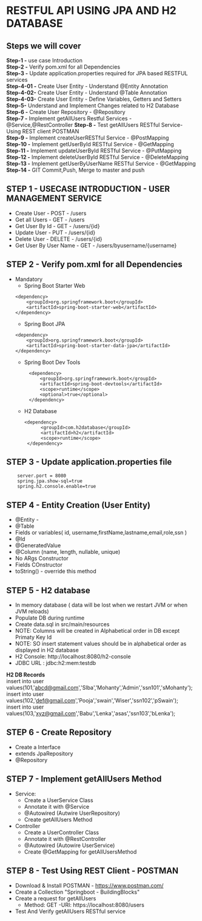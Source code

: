 # RESTFUL API USING JPA AND H2 DATABASE
   
## Steps we will cover  
**Step-1 -** use case Introduction  
**Step-2 -** Verify pom.xml for all Dependencies     
**Step-3 -**  Update application.properties required for JPA based RESTFUL services     
**Step-4-01 -**  Create User Entity - Understand @Entity Annotation    
**Step-4-02-**  Create User Entity - Understand @Table Annotation    
**Step-4-03-**  Create User Entity - Define Variables, Getters and Setters    
**Step-5-**  Understand and Implement Changes related to H2 Database    
**Step-6 -** Create User Repository - @Repository     
**Step-7 -** Implement getAllUsers Restful Services - @Service,@RestController 
**Step-8 -** Test getAllUsers RESTful Service- Using REST client POSTMAN      
**Step-9 -** Implement createUserRESTful Service - @PostMapping     
**Step-10 -** Implement getUserById RESTful Service - @GetMapping     
**Step-11 -** Implement updateUserById RESTful Service - @PutMapping     
**Step-12 -** Implement deleteUserById RESTful Service - @DeleteMapping
**Step-13 -** Implement getUserByUserName RESTful Service - @GetMapping
**Step-14 -** GIT Commit,Push, Merge to master and push
  
## STEP 1 - USECASE INTRODUCTION - USER MANAGEMENT SERVICE  
- Create User       - POST - /users
- Get all Users     - GET - /users
- Get User By Id    - GET - /users/{id}
- Update User       - PUT - /users/{id}
- Delete User       - DELETE - /users/{id}
- Get User By User Name  - GET - /users/byusername/{username}
  
## STEP 2 - Verify pom.xml for all Dependencies    
- Mandatory  
    - Spring Boot Starter Web  
    ```
    <dependency>
    	<groupId>org.springframework.boot</groupId>
    	<artifactId>spring-boot-starter-web</artifactId>
    </dependency>
    ```    
    - Spring Boot JPA  
    ```
    <dependency>
    	<groupId>org.springframework.boot</groupId>
    	<artifactId>spring-boot-starter-data-jpa</artifactId>
    </dependency>
   ```  
   - Spring Boot Dev Tools
   ```
        <dependency>
      		<groupId>org.springframework.boot</groupId>
      		<artifactId>spring-boot-devtools</artifactId>
      		<scope>runtime</scope>
      		<optional>true</optional>
      	</dependency>
    ```    
    - H2 Database   
      ```
      <dependency>
          	<groupId>com.h2database</groupId>
          	<artifactId>h2</artifactId>
          	<scope>runtime</scope>
       </dependency>
        ```   
 ## STEP 3 - Update application.properties file                       
```
    server.port = 8080
    spring.jpa.show-sql=true
    spring.h2.console.enable=true
```  
  
 ## STEP 4 - Entity Creation (User Entity)
- @Entity - 
- @Table
- Fields or variables( id, username,firstName,lastname,email,role,ssn )  
- @Id
- @GeneratedValue
- @Column (name, length, nullable, unique)
- No ARgs Constructor
- Fields COnstructor
- toString() - override this method
       
 ## STEP 5 - H2 database
- In memory database ( data will be lost when we restart JVM or when JVM reloads)
- Populate DB during runtime
- Create data.sql in src/main/resources  
- NOTE: Columns will be created in Alphabetical order in DB except Primaty Key Id
- NOTE: SO insert statement values should be in alphabetical order as displayed in H2 database  
- H2 Console: http://localhost:8080/h2-console
- JDBC URL : jdbc:h2:mem:testdb  
      
**H2 DB Records**  
  insert into user values(101,'abcd@gmail.com','SIba','Mohanty','Admin','ssn101','sMohanty');  
  insert into user values(102,'def@gmail.com','Pooja','swain','Wiser','ssn102','pSwain');  
  insert into user values(103,'xyz@gmail.com','Babu','Lenka','asas','ssn103','bLenka');  
          
 ## STEP 6 - Create Repository
- Create a Interface
- extends JpaRepository
- @Repository
    
 ## STEP 7 - Implement getAllUsers Method  
- Service:
   - Create a UserService Class
   - Annotate it with @Service
   - @Autowired (Autwire UserRepository)
   - Create getAllUsers Method
- Controller   
   - Create a UserController Class
   - Annotate it with @RestController
   - @Autowired (Autowire UserService)
   - Create @GetMapping for getAllUsersMethod
          
 ## STEP 8 - Test Using REST Client - POSTMAN  
- Download & Install POSTMAN - https://www.postman.com/
- Create a Collection "Springboot - BuildingBlocks"
- Create a request for getAllUsers
   - Method: GET
   -URI: https://localhost:8080/users
- Test And Verify getAllUsers RESTful service    
                    